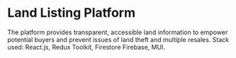 # Land Listing Platform 

The platform provides transparent, accessible land information to
empower potential buyers and prevent issues of land theft and multiple resales. Stack
used: React.js, Redux Toolkit, Firestore Firebase, MUI.
